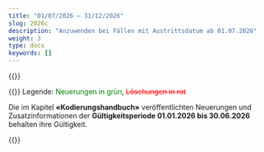 ```yaml
---
title: "01/07/2026 – 31/12/2026"
slug: 2026c
description: "Anzuwenden bei Fällen mit Austrittsdatum ab 01.07.2026"
weight: 3
type: docs
keywords: []
---
```


{{<printButton>}}
  
{{<markdown>}}
Legende: <font color="green">Neuerungen in grün</font>, <font color="red">~~Löschungen in rot~~</font>


Die im Kapitel **«Kodierungshandbuch»** veröffentlichten Neuerungen und Zusatzinformationen der **Gültigkeitsperiode 01.01.2026 bis 30.06.2026** behalten ihre Gültigkeit.

{{</markdown>}}